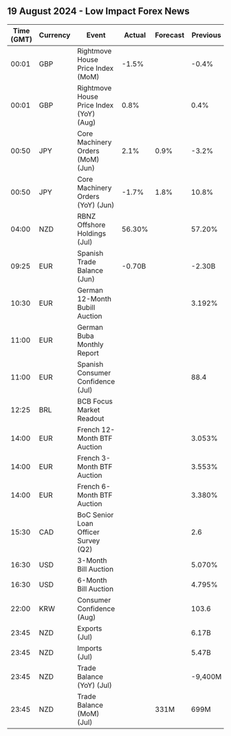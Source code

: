 ## 19 August 2024 - Low Impact Forex News

| Time (GMT) | Currency | Event | Actual | Forecast | Previous |
|------|----------|-------|--------|----------|----------|
| 00:01 | GBP | Rightmove House Price Index (MoM) | -1.5% |  | -0.4% |
| 00:01 | GBP | Rightmove House Price Index (YoY) (Aug) | 0.8% |  | 0.4% |
| 00:50 | JPY | Core Machinery Orders (MoM) (Jun) | 2.1% | 0.9% | -3.2% |
| 00:50 | JPY | Core Machinery Orders (YoY) (Jun) | -1.7% | 1.8% | 10.8% |
| 04:00 | NZD | RBNZ Offshore Holdings (Jul) | 56.30% |  | 57.20% |
| 09:25 | EUR | Spanish Trade Balance (Jun) | -0.70B |  | -2.30B |
| 10:30 | EUR | German 12-Month Bubill Auction |  |  | 3.192% |
| 11:00 | EUR | German Buba Monthly Report |  |  |  |
| 11:00 | EUR | Spanish Consumer Confidence (Jul) |  |  | 88.4 |
| 12:25 | BRL | BCB Focus Market Readout |  |  |  |
| 14:00 | EUR | French 12-Month BTF Auction |  |  | 3.053% |
| 14:00 | EUR | French 3-Month BTF Auction |  |  | 3.553% |
| 14:00 | EUR | French 6-Month BTF Auction |  |  | 3.380% |
| 15:30 | CAD | BoC Senior Loan Officer Survey (Q2) |  |  | 2.6 |
| 16:30 | USD | 3-Month Bill Auction |  |  | 5.070% |
| 16:30 | USD | 6-Month Bill Auction |  |  | 4.795% |
| 22:00 | KRW | Consumer Confidence (Aug) |  |  | 103.6 |
| 23:45 | NZD | Exports (Jul) |  |  | 6.17B |
| 23:45 | NZD | Imports (Jul) |  |  | 5.47B |
| 23:45 | NZD | Trade Balance (YoY) (Jul) |  |  | -9,400M |
| 23:45 | NZD | Trade Balance (MoM) (Jul) |  | 331M | 699M |
